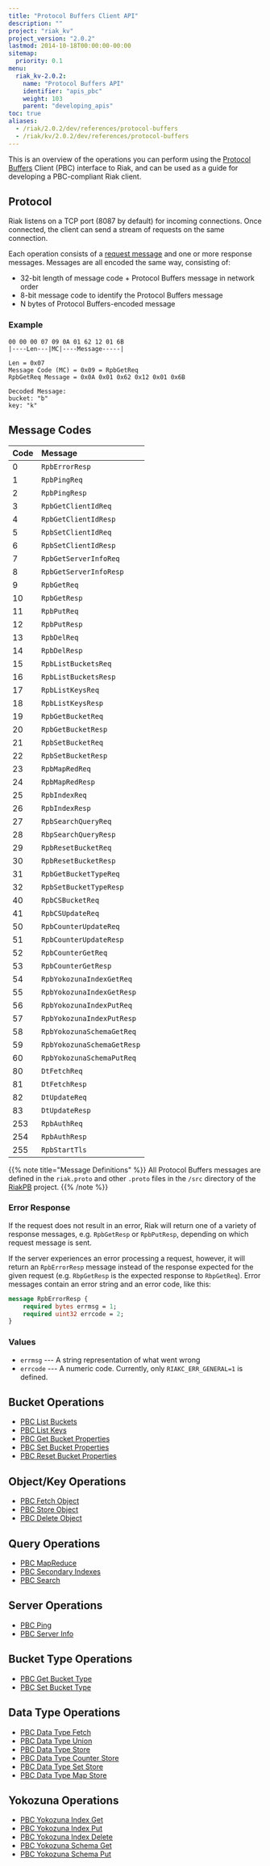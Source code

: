 ```yaml
---
title: "Protocol Buffers Client API"
description: ""
project: "riak_kv"
project_version: "2.0.2"
lastmod: 2014-10-18T00:00:00-00:00
sitemap:
  priority: 0.1
menu:
  riak_kv-2.0.2:
    name: "Protocol Buffers API"
    identifier: "apis_pbc"
    weight: 103
    parent: "developing_apis"
toc: true
aliases:
  - /riak/2.0.2/dev/references/protocol-buffers
  - /riak/kv/2.0.2/dev/references/protocol-buffers
---
```


This is an overview of the operations you can perform using the
[Protocol Buffers](https://code.google.com/p/protobuf/) Client (PBC)
interface to Riak, and can be used as a guide for developing a
PBC-compliant Riak client.

## Protocol

Riak listens on a TCP port (8087 by default) for incoming connections.
Once connected, the client can send a stream of requests on the same
connection.

Each operation consists of a [request message](https://developers.google.com/protocol-buffers/docs/encoding) and one or more response messages. Messages are all encoded the same way, consisting of:

* 32-bit length of message code + Protocol Buffers message in network
  order
* 8-bit message code to identify the Protocol Buffers message
* N bytes of Protocol Buffers-encoded message

### Example

```
00 00 00 07 09 0A 01 62 12 01 6B
|----Len---|MC|----Message-----|

Len = 0x07
Message Code (MC) = 0x09 = RpbGetReq
RpbGetReq Message = 0x0A 0x01 0x62 0x12 0x01 0x6B

Decoded Message:
bucket: "b"
key: "k"
```

## Message Codes

Code | Message |
:----|:--------|
0 | `RpbErrorResp` |
1 | `RpbPingReq` |
2 | `RpbPingResp` |
3 | `RpbGetClientIdReq` |
4 | `RpbGetClientIdResp` |
5 | `RpbSetClientIdReq` |
6 | `RpbSetClientIdResp` |
7 | `RpbGetServerInfoReq` |
8 | `RpbGetServerInfoResp` |
9 | `RpbGetReq` |
10 | `RpbGetResp` |
11 | `RpbPutReq` |
12 | `RpbPutResp` |
13 | `RpbDelReq` |
14 | `RpbDelResp` |
15 | `RpbListBucketsReq` |
16 | `RpbListBucketsResp` |
17 | `RpbListKeysReq` |
18 | `RpbListKeysResp` |
19 | `RpbGetBucketReq` |
20 | `RpbGetBucketResp` |
21 | `RpbSetBucketReq` |
22 | `RpbSetBucketResp` |
23 | `RpbMapRedReq` |
24 | `RpbMapRedResp` |
25 | `RpbIndexReq` |
26 | `RpbIndexResp` |
27 | `RpbSearchQueryReq` |
28 | `RbpSearchQueryResp` |
29 | `RpbResetBucketReq` |
30 | `RpbResetBucketResp` |
31 | `RpbGetBucketTypeReq` |
32 | `RpbSetBucketTypeResp` |
40 | `RpbCSBucketReq` |
41 | `RpbCSUpdateReq` |
50 | `RpbCounterUpdateReq` |
51 | `RpbCounterUpdateResp` |
52 | `RpbCounterGetReq` |
53 | `RpbCounterGetResp` |
54 | `RpbYokozunaIndexGetReq` |
55 | `RpbYokozunaIndexGetResp` |
56 | `RpbYokozunaIndexPutReq` |
57 | `RpbYokozunaIndexPutResp` |
58 | `RpbYokozunaSchemaGetReq` |
59 | `RpbYokozunaSchemaGetResp` |
60 | `RpbYokozunaSchemaPutReq` |
80 | `DtFetchReq` |
81 | `DtFetchResp` |
82 | `DtUpdateReq` |
83 | `DtUpdateResp` |
253 | `RpbAuthReq` |
254 | `RpbAuthResp` |
255 | `RpbStartTls` |

{{% note title="Message Definitions" %}}
All Protocol Buffers messages are defined in the `riak.proto` and other
`.proto` files in the `/src` directory of the
<a href="https://github.com/basho/riak_pb">RiakPB</a> project.
{{% /note %}}

### Error Response

If the request does not result in an error, Riak will return one of a
variety of response messages, e.g. `RpbGetResp` or `RpbPutResp`,
depending on which request message is sent.

If the server experiences an error processing a request, however, it
will return an `RpbErrorResp` message instead of the response expected
for the given request (e.g. `RbpGetResp` is the expected response to
`RbpGetReq`). Error messages contain an error string and an error code,
like this:

```protobuf
message RpbErrorResp {
    required bytes errmsg = 1;
    required uint32 errcode = 2;
}
```

### Values

* `errmsg` --- A string representation of what went wrong
* `errcode` --- A numeric code. Currently, only `RIAKC_ERR_GENERAL=1`
  is defined.

## Bucket Operations

* [PBC List Buckets]({{<baseurl>}}riak/kv/2.0.2/developing/api/protocol-buffers/list-buckets)
* [PBC List Keys]({{<baseurl>}}riak/kv/2.0.2/developing/api/protocol-buffers/list-keys)
* [PBC Get Bucket Properties]({{<baseurl>}}riak/kv/2.0.2/developing/api/protocol-buffers/get-bucket-props)
* [PBC Set Bucket Properties]({{<baseurl>}}riak/kv/2.0.2/developing/api/protocol-buffers/set-bucket-props)
* [PBC Reset Bucket Properties]({{<baseurl>}}riak/kv/2.0.2/developing/api/protocol-buffers/reset-bucket-props)

## Object/Key Operations

* [PBC Fetch Object]({{<baseurl>}}riak/kv/2.0.2/developing/api/protocol-buffers/fetch-object)
* [PBC Store Object]({{<baseurl>}}riak/kv/2.0.2/developing/api/protocol-buffers/store-object)
* [PBC Delete Object]({{<baseurl>}}riak/kv/2.0.2/developing/api/protocol-buffers/delete-object)

## Query Operations

* [PBC MapReduce]({{<baseurl>}}riak/kv/2.0.2/developing/api/protocol-buffers/mapreduce)
* [PBC Secondary Indexes]({{<baseurl>}}riak/kv/2.0.2/developing/api/protocol-buffers/secondary-indexes)
* [PBC Search]({{<baseurl>}}riak/kv/2.0.2/developing/api/protocol-buffers/search)

## Server Operations

* [PBC Ping]({{<baseurl>}}riak/kv/2.0.2/developing/api/protocol-buffers/ping)
* [PBC Server Info]({{<baseurl>}}riak/kv/2.0.2/developing/api/protocol-buffers/server-info)

## Bucket Type Operations

* [PBC Get Bucket Type]({{<baseurl>}}riak/kv/2.0.2/developing/api/protocol-buffers/get-bucket-type)
* [PBC Set Bucket Type]({{<baseurl>}}riak/kv/2.0.2/developing/api/protocol-buffers/set-bucket-type)

## Data Type Operations

* [PBC Data Type Fetch]({{<baseurl>}}riak/kv/2.0.2/developing/api/protocol-buffers/dt-fetch)
* [PBC Data Type Union]({{<baseurl>}}riak/kv/2.0.2/developing/api/protocol-buffers/dt-union)
* [PBC Data Type Store]({{<baseurl>}}riak/kv/2.0.2/developing/api/protocol-buffers/dt-store)
* [PBC Data Type Counter Store]({{<baseurl>}}riak/kv/2.0.2/developing/api/protocol-buffers/dt-counter-store)
* [PBC Data Type Set Store]({{<baseurl>}}riak/kv/2.0.2/developing/api/protocol-buffers/dt-set-store)
* [PBC Data Type Map Store]({{<baseurl>}}riak/kv/2.0.2/developing/api/protocol-buffers/dt-map-store)

## Yokozuna Operations

* [PBC Yokozuna Index Get]({{<baseurl>}}riak/kv/2.0.2/developing/api/protocol-buffers/yz-index-get)
* [PBC Yokozuna Index Put]({{<baseurl>}}riak/kv/2.0.2/developing/api/protocol-buffers/yz-index-put)
* [PBC Yokozuna Index Delete]({{<baseurl>}}riak/kv/2.0.2/developing/api/protocol-buffers/yz-index-delete)
* [PBC Yokozuna Schema Get]({{<baseurl>}}riak/kv/2.0.2/developing/api/protocol-buffers/yz-schema-get)
* [PBC Yokozuna Schema Put]({{<baseurl>}}riak/kv/2.0.2/developing/api/protocol-buffers/yz-schema-put)
